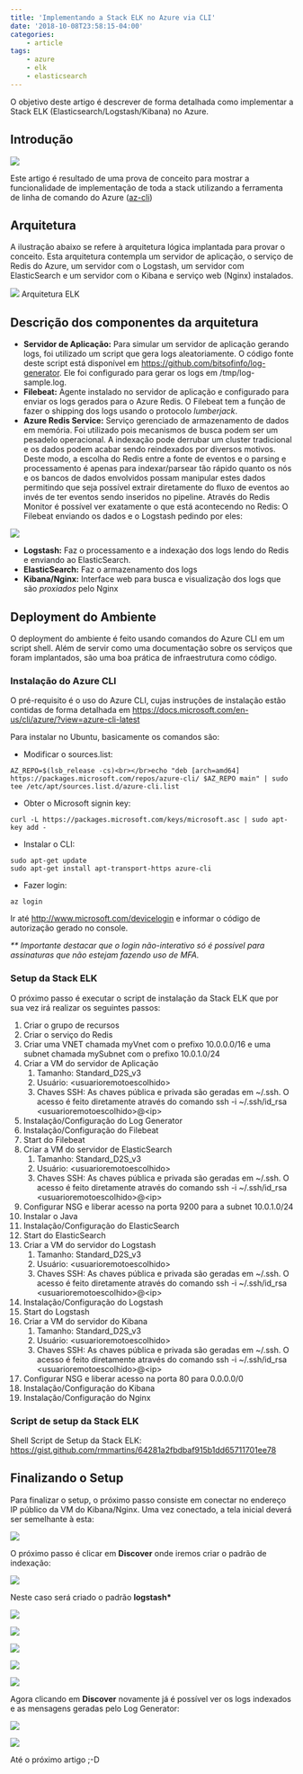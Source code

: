 ```yaml
---
title: 'Implementando a Stack ELK no Azure via CLI'
date: '2018-10-08T23:58:15-04:00'
categories:
    - article
tags:
    - azure
    - elk
    - elasticsearch
---
```


O objetivo deste artigo é descrever de forma detalhada como implementar a Stack ELK (Elasticsearch/Logstash/Kibana) no Azure.

## Introdução

![](../wp-content/uploads/2018/10/elk-stack.png)

Este artigo é resultado de uma prova de conceito para mostrar a funcionalidade de implementação de toda a stack utilizando a ferramenta de linha de comando do Azure ([az-cli](https://docs.microsoft.com/pt-br/cli/azure))

## Arquitetura

A ilustração abaixo se refere à arquitetura lógica implantada para provar o conceito. Esta arquitetura contempla um servidor de aplicação, o serviço de Redis do Azure, um servidor com o Logstash, um servidor com ElasticSearch e um servidor com o Kibana e serviço web (Nginx) instalados.

![](../wp-content/uploads/2018/10/elk.png)
Arquitetura ELK

## Descrição dos componentes da arquitetura

- **Servidor de Aplicação:** Para simular um servidor de aplicação gerando logs, foi utilizado um script que gera logs aleatoriamente. O código fonte deste script está disponível em <https://github.com/bitsofinfo/log-generator>. Ele foi configurado para gerar os logs em /tmp/log-sample.log.
- **Filebeat:** Agente instalado no servidor de aplicação e configurado para enviar os logs gerados para o Azure Redis. O Filebeat tem a função de fazer o shipping dos logs usando o protocolo *lumberjack*.
- **Azure Redis Service:** Serviço gerenciado de armazenamento de dados em memória. Foi utilizado pois mecanismos de busca podem ser um pesadelo operacional. A indexação pode derrubar um cluster tradicional e os dados podem acabar sendo reindexados por diversos motivos. Deste modo, a escolha do Redis entre a fonte de eventos e o parsing e processamento é apenas para indexar/parsear tão rápido quanto os nós e os bancos de dados envolvidos possam manipular estes dados permitindo que seja possível extrair diretamente do fluxo de eventos ao invés de ter eventos sendo inseridos no pipeline. Através do Redis Monitor é possível ver exatamente o que está acontecendo no Redis: O Filebeat enviando os dados e o Logstash pedindo por eles:

![](../wp-content/uploads/2018/10/redis-monitor.png)

- **Logstash:** Faz o processamento e a indexação dos logs lendo do Redis e enviando ao ElasticSearch.
- **ElasticSearch:** Faz o armazenamento dos logs
- **Kibana/Nginx:** Interface web para busca e visualização dos logs que são *proxiados* pelo Nginx

## Deployment do Ambiente

O deployment do ambiente é feito usando comandos do Azure CLI em um script shell. Além de servir como uma documentação sobre os serviços que foram implantados, são uma boa prática de infraestrutura como código.

### Instalação do Azure CLI

O pré-requisito é o uso do Azure CLI, cujas instruções de instalação estão contidas de forma detalhada em <https://docs.microsoft.com/en-us/cli/azure/?view=azure-cli-latest>



Para instalar no Ubuntu, basicamente os comandos são:

- Modificar o sources.list:

```
AZ_REPO=$(lsb_release -cs)<br></br>echo "deb [arch=amd64] https://packages.microsoft.com/repos/azure-cli/ $AZ_REPO main" | sudo tee /etc/apt/sources.list.d/azure-cli.list
```

- Obter o Microsoft signin key:

```
curl -L https://packages.microsoft.com/keys/microsoft.asc | sudo apt-key add -
```

- Instalar o CLI:

```
sudo apt-get update
sudo apt-get install apt-transport-https azure-cli
```

- Fazer login:

```
az login
```

Ir até <http://www.microsoft.com/devicelogin> e informar o código de autorização gerado no console.

*\*\* Importante destacar que o login não-interativo só é possível para assinaturas que não estejam fazendo uso de MFA.*


### Setup da Stack ELK

O próximo passo é executar o script de instalação da Stack ELK que por sua vez irá realizar os seguintes passos:

1. Criar o grupo de recursos
2. Criar o serviço do Redis
3. Criar uma VNET chamada myVnet com o prefixo 10.0.0.0/16 e uma subnet chamada mySubnet com o prefixo 10.0.1.0/24
4. Criar a VM do servidor de Aplicação 
    1. Tamanho: Standard\_D2S\_v3
    2. Usuário: &lt;usuarioremotoescolhido&gt;
    3. Chaves SSH: As chaves pública e privada são geradas em ~/.ssh. O acesso é feito diretamente através do comando ssh -i ~/.ssh/id\_rsa &lt;usuarioremotoescolhido&gt;@&lt;ip&gt;
5. Instalação/Configuração do Log Generator
6. Instalação/Configuração do Filebeat
7. Start do Filebeat
8. Criar a VM do servidor de ElasticSearch 
    1. Tamanho: Standard\_D2S\_v3
    2. Usuário: &lt;usuarioremotoescolhido&gt;
    3. Chaves SSH: As chaves pública e privada são geradas em ~/.ssh. O acesso é feito diretamente através do comando ssh -i ~/.ssh/id\_rsa &lt;usuarioremotoescolhido&gt;@&lt;ip&gt;
9. Configurar NSG e liberar acesso na porta 9200 para a subnet 10.0.1.0/24
10. Instalar o Java
11. Instalação/Configuração do ElasticSearch
12. Start do ElasticSearch
13. Criar a VM do servidor do Logstash 
    1. Tamanho: Standard\_D2S\_v3
    2. Usuário: &lt;usuarioremotoescolhido&gt;
    3. Chaves SSH: As chaves pública e privada são geradas em ~/.ssh. O acesso é feito diretamente através do comando ssh -i ~/.ssh/id\_rsa &lt;usuarioremotoescolhido&gt;@&lt;ip&gt;
14. Instalação/Configuração do Logstash
15. Start do Logstash
16. Criar a VM do servidor do Kibana 
    1. Tamanho: Standard\_D2S\_v3
    2. Usuário: &lt;usuarioremotoescolhido&gt;
    3. Chaves SSH: As chaves pública e privada são geradas em ~/.ssh. O acesso é feito diretamente através do comando ssh -i ~/.ssh/id\_rsa &lt;usuarioremotoescolhido&gt;@&lt;ip&gt;
17. Configurar NSG e liberar acesso na porta 80 para 0.0.0.0/0
18. Instalação/Configuração do Kibana
19. Instalação/Configuração do Nginx

### Script de setup da Stack ELK

Shell Script de Setup da Stack ELK: <https://gist.github.com/rmmartins/64281a2fbdbaf915b1dd65711701ee78>

## Finalizando o Setup

Para finalizar o setup, o próximo passo consiste em conectar no endereço IP público da VM do Kibana/Nginx. Uma vez conectado, a tela inicial deverá ser semelhante à esta:

![](../wp-content/uploads/2018/10/kibana-1.png)

O próximo passo é clicar em **Discover** onde iremos criar o padrão de indexação:

![](../wp-content/uploads/2018/10/kibana-2.png)

Neste caso será criado o padrão **logstash\***

![](../wp-content/uploads/2018/10/kibana-3.png)

![](../wp-content/uploads/2018/10/kibana-4.png)

![](/..wp-content/uploads/2018/10/kibana-5.png)

![](../wp-content/uploads/2018/10/kibana-6.png)

![](/wp-content/uploads/2018/10/kibana-7.png)

Agora clicando em ****Discover**** novamente já é possível ver os logs indexados e as mensagens geradas pelo Log Generator:

![](../wp-content/uploads/2018/10/kibana-8.png)

![](../wp-content/uploads/2018/10/kibana-9.png)

Até o próximo artigo ;-D
